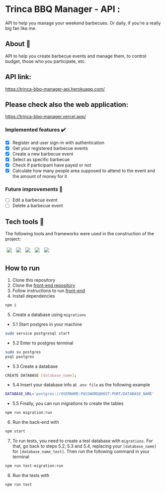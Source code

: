 # Trinca BBQ Manager - API :

API to help you manage your weekend barbecues. Or daily, if you're a really big fan like me.

## About 🔎

API to help you create barbecue events and manage them, to control budget, those who you participate, etc.

## API link:

https://trinca-bbq-manager-api.herokuapp.com/

## Please check also the web application:

https://trinca-bbq-manager.vercel.app/

### Implemented features :heavy_check_mark:

- [x] Register and user sign-in with authentication
- [x] Get your registered barbecue events
- [x] Create a new barbecue event
- [x] Select as specific barbecue
- [x] Check if participant have payed or not
- [x] Calculate how many people area supposed to attend to the event and the amount of money for it

### Future improvements 🔮

- [ ] Edit a barbecue event
- [ ] Delete a barbecue event

## Tech tools :wrench:

The following tools and frameworks were used in the construction of the project:<br>

<p>
  <img style='margin: 5px;' src='https://img.shields.io/badge/Node.js-339933?style=for-the-badge&logo=nodedotjs&logoColor=white'>
  <img style='margin: 5px;' src='https://img.shields.io/badge/Express.js-000000?style=for-the-badge&logo=express&logoColor=white'>
  <img style='margin: 5px;' src="https://img.shields.io/badge/PostgreSQL-316192?style=for-the-badge&logo=postgresql&logoColor=white"/>
  <img style='margin: 5px;' src='https://img.shields.io/badge/Jest-C21325?style=for-the-badge&logo=jest&logoColor=white'>
  <img style='margin: 5px;' src="https://img.shields.io/badge/TypeScript-007ACC?style=for-the-badge&logo=typescript&logoColor=white"/>
</p>

## How to run

1. Clone this repository
2. Clone the [front-end repository](https://github.com/eduardosaneto/trinca-bbq-manager)
3. Follow instructions to run [front-end](https://github.com/eduardosaneto/trinca-bbq-manager#readme)
4. Install dependencies

```bash
npm i
```

5. Create a database using `migrations`

- 5.1 Start postgres in your machine

```bash
sudo service postgresql start
```

- 5.2 Enter to postgres terminal

```bash
sudo su postgres
psql postgres
```

- 5.3 Create a database

```bash
CREATE DATABASE [database_name];
```

- 5.4 Insert your database info at `.env file` as the following example

```bash
DATABASE_URL='postgres://USERNAME:PASSWORD@HOST:PORT/DATABASE_NAME'
```

- 5.5 Finally, you can run migrations to create the tables

```bash
npm run migration:run
```

6. Run the back-end with

```bash
npm start
```

7. To run tests, you need to create a test database with `migrations`. For that, go back to steps 5.2, 5.3 and 5.4, replacing your `[database_name]` for `[database_name_test]`. Then run the following command in your terminal

```bash
npm run test-migration:run
```

8. Run the tests with

```bash
npm run test
```
